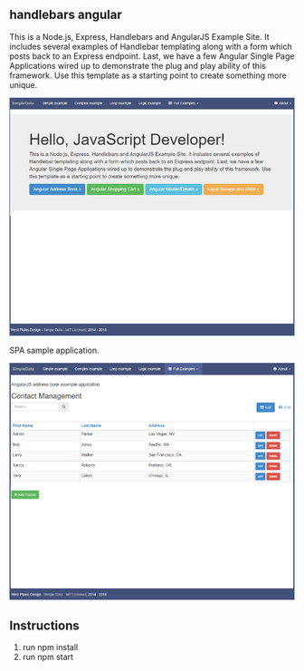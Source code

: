 ## handlebars angular

This is a Node.js, Express, Handlebars and AngularJS Example Site. It includes several examples of Handlebar templating along with a form
which posts back to an Express endpoint. Last, we have a few Angular Single Page Applications wired up to demonstrate the plug and play
ability of this framework. Use this template as a starting point to create something more unique.

![alt text](homepage.PNG "Home Page")

SPA sample application.

![alt text](addressbook.PNG "SPA Demo")

## Instructions

1. run npm install 
1. run npm start
